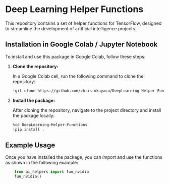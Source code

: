 # Deep Learning Helper Functions

This repository contains a set of helper functions for TensorFlow, designed to streamline the development of artificial intelligence projects.

## Installation in Google Colab / Jupyter Notebook

To install and use this package in Google Colab, follow these steps:

1. **Clone the repository:**

    In a Google Colab cell, run the following command to clone the repository:

   ```bash
   !git clone https://github.com/chris-okayasu/DeepLearning-Helper-Functions.git
   ```

2. **Install the package:**
   
   After cloning the repository, navigate to the project directory and install the package locally:
   
   ```bash
   %cd DeepLearning-Helper-Functions
   !pip install .
   ```
## Example Usage

Once you have installed the package, you can import and use the functions as shown in the following example:

```py
    from ai_helpers import fun_nvidia
    fun_nvidia()
```
